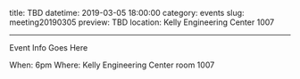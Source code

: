 title: TBD
datetime: 2019-03-05 18:00:00
category: events
slug: meeting20190305
preview: TBD
location: Kelly Engineering Center 1007

---

Event Info Goes Here

When: 6pm
Where: Kelly Engineering Center room 1007
